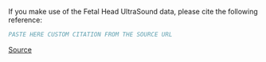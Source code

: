 If you make use of the Fetal Head UltraSound data, please cite the following reference:

``` bibtex
PASTE HERE CUSTOM CITATION FROM THE SOURCE URL
```

[Source](https://zenodo.org/record/1322001)